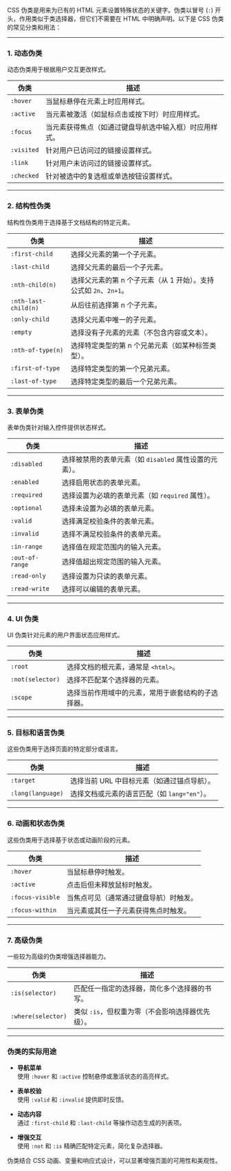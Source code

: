 CSS 伪类是用来为已有的 HTML 元素设置特殊状态的关键字。伪类以冒号 (`:`) 开头，作用类似于类选择器，但它们不需要在 HTML 中明确声明。以下是 CSS 伪类的常见分类和用法：

---

### **1. 动态伪类**
动态伪类用于根据用户交互更改样式。

| 伪类         | 描述                                                                                   |
|--------------|---------------------------------------------------------------------------------------|
| `:hover`     | 当鼠标悬停在元素上时应用样式。                                                        |
| `:active`    | 当元素被激活（如鼠标点击或按下时）时应用样式。                                        |
| `:focus`     | 当元素获得焦点（如通过键盘导航选中输入框）时应用样式。                                |
| `:visited`   | 针对用户已访问过的链接设置样式。                                                      |
| `:link`      | 针对用户未访问过的链接设置样式。                                                      |
| `:checked`   | 针对被选中的复选框或单选按钮设置样式。                                                |

---

### **2. 结构性伪类**
结构性伪类用于选择基于文档结构的特定元素。

| 伪类                 | 描述                                                                               |
|----------------------|-----------------------------------------------------------------------------------|
| `:first-child`       | 选择父元素的第一个子元素。                                                        |
| `:last-child`        | 选择父元素的最后一个子元素。                                                      |
| `:nth-child(n)`      | 选择父元素的第 n 个子元素（从 1 开始）。支持公式如 `2n`、`2n+1`。                  |
| `:nth-last-child(n)` | 从后往前选择第 n 个子元素。                                                       |
| `:only-child`        | 选择父元素中唯一的子元素。                                                        |
| `:empty`             | 选择没有子元素的元素（不包含内容或文本）。                                        |
| `:nth-of-type(n)`    | 选择特定类型的第 n 个兄弟元素（如某种标签类型）。                                  |
| `:first-of-type`     | 选择特定类型的第一个兄弟元素。                                                    |
| `:last-of-type`      | 选择特定类型的最后一个兄弟元素。                                                  |

---

### **3. 表单伪类**
表单伪类针对输入控件提供状态样式。

| 伪类               | 描述                                                                 |
|--------------------|---------------------------------------------------------------------|
| `:disabled`        | 选择被禁用的表单元素（如 `disabled` 属性设置的元素）。               |
| `:enabled`         | 选择启用状态的表单元素。                                             |
| `:required`        | 选择设置为必填的表单元素（如 `required` 属性）。                     |
| `:optional`        | 选择未设置为必填的表单元素。                                         |
| `:valid`           | 选择满足校验条件的表单元素。                                         |
| `:invalid`         | 选择不满足校验条件的表单元素。                                       |
| `:in-range`        | 选择值在规定范围内的输入元素。                                       |
| `:out-of-range`    | 选择值超出规定范围的输入元素。                                       |
| `:read-only`       | 选择设置为只读的表单元素。                                           |
| `:read-write`      | 选择可以编辑的表单元素。                                             |

---

### **4. UI 伪类**
UI 伪类针对元素的用户界面状态应用样式。

| 伪类            | 描述                                                                 |
|-----------------|---------------------------------------------------------------------|
| `:root`         | 选择文档的根元素，通常是 `<html>`。                                  |
| `:not(selector)`| 选择不匹配某个选择器的元素。                                         |
| `:scope`        | 选择当前作用域中的元素，常用于嵌套结构的子选择器。                   |

---

### **5. 目标和语言伪类**
这些伪类用于选择页面的特定部分或语言。

| 伪类            | 描述                                                                 |
|-----------------|---------------------------------------------------------------------|
| `:target`       | 选择当前 URL 中目标元素（如通过锚点导航）。                          |
| `:lang(language)`| 选择文档或元素的语言匹配（如 `lang="en"`）。                         |

---

### **6. 动画和状态伪类**
这些伪类用于选择基于状态或动画阶段的元素。

| 伪类               | 描述                                                                 |
|--------------------|---------------------------------------------------------------------|
| `:hover`           | 当鼠标悬停时触发。                                                  |
| `:active`          | 点击后但未释放鼠标时触发。                                          |
| `:focus-visible`   | 当焦点可见（通常通过键盘导航）时触发。                              |
| `:focus-within`    | 当元素或其任一子元素获得焦点时触发。                                |

---

### **7. 高级伪类**
一些较为高级的伪类增强选择器能力。

| 伪类                   | 描述                                                                 |
|------------------------|---------------------------------------------------------------------|
| `:is(selector)`        | 匹配任一指定的选择器，简化多个选择器的书写。                       |
| `:where(selector)`     | 类似 `:is`，但权重为零（不会影响选择器优先级）。                    |

---

### **伪类的实际用途**
- **导航菜单**  
  使用 `:hover` 和 `:active` 控制悬停或激活状态的高亮样式。
  
- **表单校验**  
  使用 `:valid` 和 `:invalid` 提供即时反馈。

- **动态内容**  
  通过 `:first-child` 和 `:last-child` 等操作动态生成的列表项。

- **增强交互**  
  使用 `:not` 和 `:is` 精确匹配特定元素，简化复杂选择器。

伪类结合 CSS 动画、变量和响应式设计，可以显著增强页面的可用性和美观性。